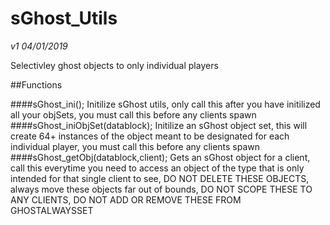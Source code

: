 # sGhost_Utils
*v1*
*04/01/2019*

Selectivley ghost objects to only individual players

##Functions

####sGhost_ini();
Initilize sGhost utils, only call this after you have initilized all your objSets, you must call this before any clients spawn
####sGhost_iniObjSet(datablock);
Initilize an sGhost object set, this will create 64+ instances of the object meant to be designated for each individual player, you must call this before any clients spawn
####sGhost_getObj(datablock,client);
Gets an sGhost object for a client, call this everytime you need to access an object of the type that is only intended for that single client to see, DO NOT DELETE THESE OBJECTS, always move these objects far out of bounds, DO NOT SCOPE THESE TO ANY CLIENTS, DO NOT ADD OR REMOVE THESE FROM GHOSTALWAYSSET